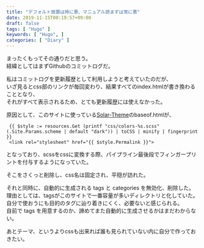 ```yaml
---
title: "デフォルト放置は時に悪、マニュアル読まずは常に悪"
date: 2019-11-15T00:19:57+09:00
draft: false
tags: [ "Hugo" ]
keywords: [ "Hugo", ]
categories: [ "Diary" ]
---
```


まったくもってその通りだと思う。  
経緯としてはまずGithubのコミットログだ。  

私はコミットログを更新履歴として利用しようと考えていたのだが、  
いざ見るとcss部のリンクが毎回変わり、結果すべてのindex.htmlが書き換わることとなり、  
それがすべて表示されるため、とても更新履歴には使えなかった。  

原因として、このサイトに使っている[Solar-Theme](https://github.com/bake/solar-theme-hugo)のbaseof.htmlが、  

     {{ $style := resources.Get (printf "css/colors-%s.scss" (.Site.Params.scheme | default "dark")) | toCSS | minify | fingerprint }}
     <link rel="stylesheet" href="{{ $style.Permalink }}">

となっており、scssをcssに変換する際、パイプライン最後段でフィンガープリントを付与するようになっていた。  

そこをさくっと削除し、css名は固定され、平穏が訪れた。  

それと同時に、自動的に生成される tags と categories を無効化、削除した。  
理由としては、tagsがこのサイトで一番容量が多いディレクトリと化していた。
自分で使おうにも目的のタグに辿り着きにくく、必要ないと感じられる。  
自前で tags を用意するのか、諦めてまた自動的に生成させるかはまだわからない。  

あとテーマ、というよりcssも出来れば誰も見られていない内に自分で作っておきたい。  